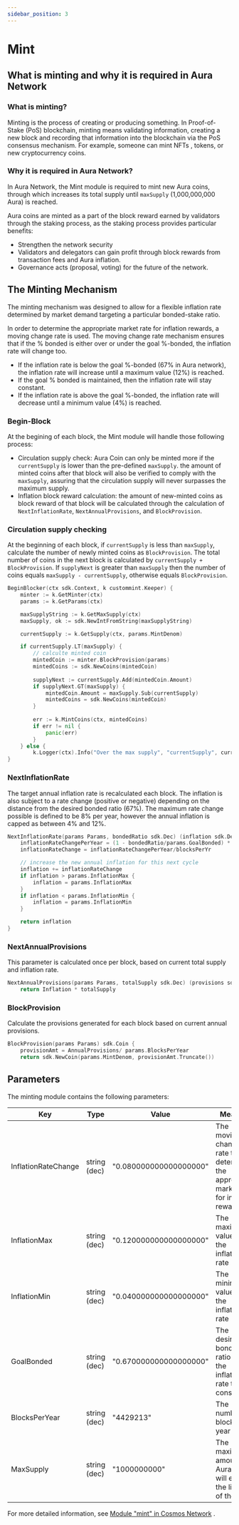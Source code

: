 ```yaml
---
sidebar_position: 3
---
```


# Mint

## What is minting and why it is required in Aura Network

### What is minting?
Minting is the process of creating or producing something. In Proof-of-Stake (PoS) blockchain, minting means validating information, creating a new block and recording that information into the blockchain via the PoS consensus mechanism. 
For example, someone can mint NFTs , tokens, or new cryptocurrency coins.

### Why it is required in Aura Network?
In Aura Network, the Mint module is required to mint new Aura coins, through which increases its total supply until `maxSupply` (1,000,000,000 Aura) is reached.

Aura coins are minted as a part of the block reward earned by validators through the staking process, as the staking process provides particular benefits:
- Strengthen the network security
- Validators and delegators can gain profit through block rewards from transaction fees and Aura inflation.
- Governance acts (proposal, voting) for the future of the network.

## The Minting Mechanism
The minting mechanism was designed to allow for a flexible inflation rate determined by market demand targeting a particular bonded-stake ratio.

In order to determine the appropriate market rate for inflation rewards, a moving change rate is used. The moving change rate mechanism ensures that if the % bonded is either over or under the goal %-bonded, the inflation rate will change too.
- If the inflation rate is below the goal %-bonded (67% in Aura network), the inflation rate will increase until a maximum value (12%) is reached.
- If the goal % bonded is maintained, then the inflation rate will stay constant.
- If the inflation rate is above the goal %-bonded, the inflation rate will decrease until a minimum value (4%) is reached.

### Begin-Block
At the begining of each block, the Mint module will handle those following process:
- Circulation supply check: Aura Coin can only be minted more if the `currentSupply` is lower than the pre-defined `maxSupply`. the amount of minted coins after that block will also be verified to comply with the `maxSupply`, assuring that the circulation supply will never surpasses the maximum supply.
- Inflation block reward calculation: the amount of new-minted coins as block reward of that block will be calculated through the calculation of `NextInflationRate`, `NextAnnualProvisions`, and `BlockProvision`.

### Circulation supply checking
At the beginning of each block, if `currentSupply` is less than `maxSupply`, calculate the number of newly minted coins as `BlockProvision`. The total number of coins in the next block is calculated by `currentSupply + BlockProvision`. If `supplyNext` is greater than `maxSupply` then the number of coins equals `maxSupply - currentSupply`, otherwise equals `BlockProvision`.

```go
BeginBlocker(ctx sdk.Context, k custommint.Keeper) {
    minter := k.GetMinter(ctx)
    params := k.GetParams(ctx)

    maxSupplyString := k.GetMaxSupply(ctx)
    maxSupply, ok := sdk.NewIntFromString(maxSupplyString)

    currentSupply := k.GetSupply(ctx, params.MintDenom)

    if currentSupply.LT(maxSupply) {
    	// calculte minted coin
	    mintedCoin := minter.BlockProvision(params)
	    mintedCoins := sdk.NewCoins(mintedCoin)
	
	    supplyNext := currentSupply.Add(mintedCoin.Amount)
	    if supplyNext.GT(maxSupply) {
		    mintedCoin.Amount = maxSupply.Sub(currentSupply)
		    mintedCoins = sdk.NewCoins(mintedCoin)
	    }
	
	    err := k.MintCoins(ctx, mintedCoins)
	    if err != nil {
		    panic(err)
	    }
    } else {
	    k.Logger(ctx).Info("Over the max supply", "currentSupply", currentSupply)
}
```
### NextInflationRate
The target annual inflation rate is recalculated each block. The inflation is also subject to a rate change (positive or negative) depending on the distance from the desired bonded ratio (67%). The maximum rate change possible is defined to be 8% per year, however the annual inflation is capped as between 4% and 12%.

```go
NextInflationRate(params Params, bondedRatio sdk.Dec) (inflation sdk.Dec) {
	inflationRateChangePerYear = (1 - bondedRatio/params.GoalBonded) * params.InflationRateChange
	inflationRateChange = inflationRateChangePerYear/blocksPerYr

	// increase the new annual inflation for this next cycle
	inflation += inflationRateChange
	if inflation > params.InflationMax {
		inflation = params.InflationMax
	}
	if inflation < params.InflationMin {
		inflation = params.InflationMin
	}

	return inflation
}
```

### NextAnnualProvisions
This parameter is calculated once per block, based on current total supply and inflation rate.

```go
NextAnnualProvisions(params Params, totalSupply sdk.Dec) (provisions sdk.Dec) {
	return Inflation * totalSupply
```

### BlockProvision
Calculate the provisions generated for each block based on current annual provisions.

```go
BlockProvision(params Params) sdk.Coin {
	provisionAmt = AnnualProvisions/ params.BlocksPerYear
	return sdk.NewCoin(params.MintDenom, provisionAmt.Truncate())
```

## Parameters
The minting module contains the following parameters:

| Key | Type | Value | Meaning |
| ------ | ------ | ------ | ------ |
| InflationRateChange | string (dec) | "0.080000000000000000" | The moving change rate to determine the appropriate market rate for inflation rewards|
| InflationMax | string (dec) | "0.120000000000000000" | The maximum value of the inflation rate |
| InflationMin | string (dec) | "0.040000000000000000" | The minimum value of the inflation rate |
| GoalBonded | string (dec) | "0.670000000000000000" | The desired bonded ratio for the inflation rate to stay constant|
| BlocksPerYear | string (dec) | "4429213" | The number of blocks in a year|
| MaxSupply | string (dec) | "1000000000" | The maximum amount of Auras that will exist in the lifetime of the Aura|

For more detailed information, see [Module "mint" in Cosmos Network](https://docs.cosmos.network/v0.44/modules/mint/)
.

